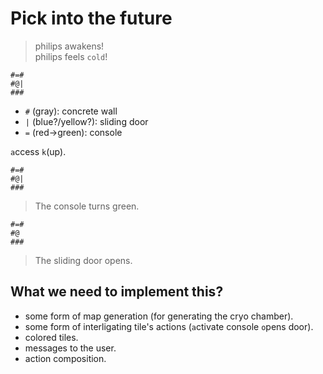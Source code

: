 # Pick into the future

> philips awakens! <br>
> philips feels `cold`!

```
#=#
#@|
###
```

* `#` (gray): concrete wall
* `|` (blue?/yellow?): sliding door
* `=` (red->green): console

`a`ccess `k`(up).

```
#=#
#@|
###
```

> The console turns green.

```
#=#
#@
###
```

> The sliding door opens.

## What we need to implement this?

* some form of map generation (for generating the cryo chamber).
* some form of interligating tile's actions (`a`ctivate console `o`pens door).
* colored tiles.
* messages to the user.
* action composition.
